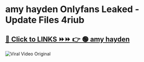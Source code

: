 
 # amy hayden Onlyfans Leaked - Update Files 4riub

## <h2><a href="https://clipsfans.com/amy_hayden&ref=git">🔗 Click to LINKS ⏩⏩ 👉 🟢 amy hayden </a></h2>

<a href="https://clipsfans.com/amy_hayden&ref=git" rel="nofollow" data-target="animated-image.originalLink"><img src="https://i.ibb.co.com/xMMVF88/686577567.gif" alt="Viral Video Original" style="max-width: 100%; display: inline-block;" data-target="animated-image.originalImage"></a>

